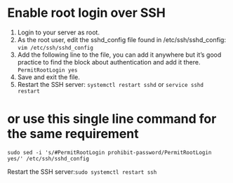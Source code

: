 # Enable root login over SSH
1. Login to your server as root.
2. As the root user, edit the sshd_config file found in /etc/ssh/sshd_config:
`vim /etc/ssh/sshd_config`
3. Add the following line to the file, you can add it anywhere but it’s good practice to find the block about authentication and add it there.
`PermitRootLogin yes`
4. Save and exit the file.
5. Restart the SSH server:
`systemctl restart sshd` or `service sshd restart`


# or use this single line command for the same requirement

```
sudo sed -i 's/#PermitRootLogin prohibit-password/PermitRootLogin yes/' /etc/ssh/sshd_config
```
Restart the SSH server:```sudo systemctl restart ssh```
